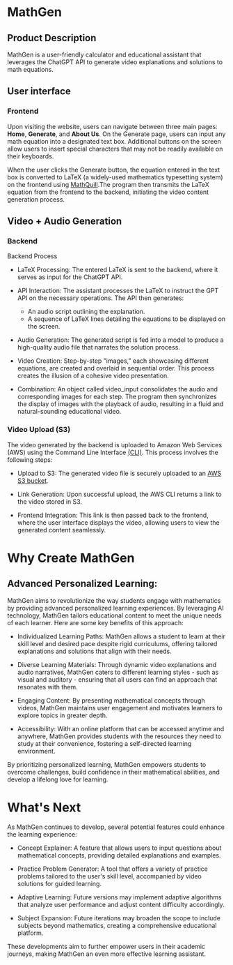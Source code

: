 # MathGen
## Product Description
MathGen is a user-friendly calculator and educational assistant that leverages the ChatGPT API to generate video explanations and solutions to math equations.

## User interface
### Frontend
Upon visiting the website, users can navigate between three main pages: **Home**, **Generate**, and **About Us**. On the Generate page, users can input any math equation into a designated text box. Additional buttons on the screen allow users to insert special characters that may not be readily available on their keyboards.

When the user clicks the Generate button, the equation entered in the text box is converted to LaTeX (a widely-used mathematics typesetting system) on the frontend using [MathQuill](https://github.com/mathquill/mathquill).The program then transmits the LaTeX equation from the frontend to the backend, initiating the video content generation process.

## Video + Audio Generation
### Backend
Backend Process
- LaTeX Processing: The entered LaTeX is sent to the backend, where it serves as input for the ChatGPT API.

- API Interaction: The assistant processes the LaTeX to instruct the GPT API on the necessary operations. The API then generates:
  - An audio script outlining the explanation.
  - A sequence of LaTeX lines detailing the equations to be displayed on the screen.
 
- Audio Generation: The generated script is fed into a model to produce a high-quality audio file that narrates the solution process.

- Video Creation: Step-by-step "images," each showcasing different equations, are created and overlaid in sequential order. This process creates the illusion of a cohesive video presentation.

- Combination: An object called video_input consolidates the audio and corresponding images for each step. The program then synchronizes the display of images with the playback of audio, resulting in a fluid and natural-sounding educational video.

### Video Upload (S3)
The video generated by the backend is uploaded to Amazon Web Services (AWS) using the Command Line Interface [(CLI)](https://aws.amazon.com/cli/#:~:text=Create%20Free%20Account-,AWS%20Command%20Line%20Interface,and%20automate%20them%20through%20scripts.). This process involves the following steps:

- Upload to S3: The generated video file is securely uploaded to an [AWS S3 bucket](https://docs.aws.amazon.com/AmazonS3/latest/userguide/Welcome.html).

- Link Generation: Upon successful upload, the AWS CLI returns a link to the video stored in S3.

- Frontend Integration: This link is then passed back to the frontend, where the user interface displays the video, allowing users to view the generated content seamlessly.

# Why Create MathGen
## Advanced Personalized Learning:
MathGen aims to revolutionize the way students engage with mathematics by providing advanced personalized learning experiences. By leveraging AI technology, MathGen tailors educational content to meet the unique needs of each learner. Here are some key benefits of this approach:

- Individualized Learning Paths: MathGen allows a student to learn at their skill level and desired pace despite rigid curriculums, offering tailored explanations and solutions that align with their needs.

- Diverse Learning Materials: Through dynamic video explanations and audio narratives, MathGen caters to different learning styles - such as visual and auditory - ensuring that all users can find an approach that resonates with them.

- Engaging Content: By presenting mathematical concepts through videos, MathGen maintains user engagement and motivates learners to explore topics in greater depth.

- Accessibility: With an online platform that can be accessed anytime and anywhere, MathGen provides students with the resources they need to study at their convenience, fostering a self-directed learning environment.

By prioritizing personalized learning, MathGen empowers students to overcome challenges, build confidence in their mathematical abilities, and develop a lifelong love for learning.

# What's Next

As MathGen continues to develop, several potential features could enhance the learning experience:

- Concept Explainer: A feature that allows users to input questions about mathematical concepts, providing detailed explanations and examples.

- Practice Problem Generator: A tool that offers a variety of practice problems tailored to the user's skill level, accompanied by video solutions for guided learning.

- Adaptive Learning: Future versions may implement adaptive algorithms that analyze user performance and adjust content difficulty accordingly.

- Subject Expansion: Future iterations may broaden the scope to include subjects beyond mathematics, creating a comprehensive educational platform.

These developments aim to further empower users in their academic journeys, making MathGen an even more effective learning assistant.

